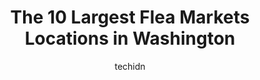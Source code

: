 ---
layout: ampstory
image: https://i0.wp.com/paketmu.com/wp-content/uploads/2023/06/bremerton-vintage-flea-0-in-washington-1686366675.jpeg?resize=640,853
author: techidn
featured: false
description: Explore the diverse Flea Market scene in Washington, home to an incredible selection of 10 establishments catering to every taste. Whether youre in search of iconic favorites or undiscovere
title: The 10 Largest Flea Markets Locations in Washington
cover:
   title: The 10 Largest Flea Markets Locations in Washington
   subtitle: RICKPATE
   background: https://paketmu.com/wp-content/uploads/2023/06/bremerton-vintage-flea-0-in-washington-1686366675.jpeg

pages: 
 - layout: thirds
   top: <h1>#1 Fremont Sunday Street Market</h1>
   bottom: "<p>The street market is pretty big, the garage is huge with a lot of unique finds. I wish I had more time there tho. I found this coffee to give me a little kick & this ston</p>"
   background: https://paketmu.com/wp-content/uploads/2023/06/bremerton-vintage-flea-1-in-washington-1686366677.jpeg
   backgroundblur: true
 - layout: thirds
   top: <h1>#2 Pasco Flea Market</h1>
   bottom: "<p>The food is good here, and so are the drinks, they have a lot of random vendors with all sorts of stuff, shoes, clothes, bags, baby toy, kids toys and they actually do se</p>"
   background: https://paketmu.com/wp-content/uploads/2023/06/bremerton-vintage-flea-2-in-washington-1686366677.jpeg
   cta:
      link: https://paketmu.com/the-10-largest-flea-markets-locations-in-washington/
      text: The 10 Largest Flea Markets Locations in Washington
 - layout: thirds
   top: <h1>#3 Boom City Swap Meet</h1>
   bottom: "<p>Love the swap meet but the gravel was very soft and we couldnt maneuver my grandmas electric wheelchair in it.</p>"
   background: https://paketmu.com/wp-content/uploads/2023/06/bremerton-vintage-flea-3-in-washington-1686366678.jpeg
   cta:
      link: https://paketmu.com/the-10-largest-flea-markets-locations-in-washington/
      text: The 10 Largest Flea Markets Locations in Washington
 - layout: thirds
   top: <h1>#4 Doces Mall</h1>
   bottom: "<p>24111 Hwy 99, Edmonds, WA 98026, United States</p>"
   background: https://images.unsplash.com/photo-1561679660-d00ee1e0dc8e?ixlib=rb-4.0.3&ixid=MnwxMjA3fDB8MHxwaG90by1wYWdlfHx8fGVufDB8fHx8&auto=format&fit=crop&w=640&h=853&q=80
   cta:
      link: https://paketmu.com/the-10-largest-flea-markets-locations-in-washington/
      text: The 10 Largest Flea Markets Locations in Washington
 - layout: thirds
   top: <h1>#5 Packwood Flea Market</h1>
   bottom: "<p>104 Snyder Rd, Packwood, WA 98361, United States</p>"
   background: https://images.unsplash.com/photo-1489648022186-8f49310909a0?ixlib=rb-4.0.3&ixid=MnwxMjA3fDB8MHxwaG90by1wYWdlfHx8fGVufDB8fHx8&auto=format&fit=crop&w=640&h=853&q=80
   cta:
      link: https://paketmu.com/the-10-largest-flea-markets-locations-in-washington/
      text: The 10 Largest Flea Markets Locations in Washington
 - layout: thirds
   top: <h1>#6 Seattle Indoor Swap Meet</h1>
   bottom: "<p>14802 Tukwila International Blvd, Tukwila, WA 98168, United States</p>"
   background: https://images.unsplash.com/photo-1567095761054-7a02e69e5c43?ixlib=rb-4.0.3&ixid=MnwxMjA3fDB8MHxwaG90by1wYWdlfHx8fGVufDB8fHx8&auto=format&fit=crop&w=640&h=853&q=80
   cta:
      link: https://paketmu.com/the-10-largest-flea-markets-locations-in-washington/
      text: The 10 Largest Flea Markets Locations in Washington
 - layout: thirds
   top: <h1>#7 Georgetown Trailer Park Mall</h1>
   bottom: "<p>5805 Airport Way S, Seattle, WA 98108, United States</p>"
   background: https://images.unsplash.com/photo-1595364397663-fca4f075d796?ixlib=rb-4.0.3&ixid=MnwxMjA3fDB8MHxwaG90by1wYWdlfHx8fGVufDB8fHx8&auto=format&fit=crop&w=640&h=853&q=80
   cta:
      link: https://paketmu.com/the-10-largest-flea-markets-locations-in-washington/
      text: The 10 Largest Flea Markets Locations in Washington
 - layout: thirds
   middle: Continue reading...
   background: https://images.unsplash.com/photo-1540457036297-448b6b99e91c?ixlib=rb-4.0.3&ixid=MnwxMjA3fDB8MHxwaG90by1wYWdlfHx8fGVufDB8fHx8&auto=format&fit=crop&w=640&h=853&q=80
   cta:
      link: https://paketmu.com/the-10-largest-flea-markets-locations-in-washington/
      text: The 10 Largest Flea Markets Locations in Washington
      
---
